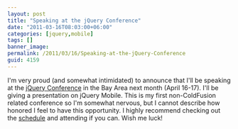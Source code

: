 ```yaml
---
layout: post
title: "Speaking at the jQuery Conference"
date: "2011-03-16T08:03:00+06:00"
categories: [jquery,mobile]
tags: []
banner_image: 
permalink: /2011/03/16/Speaking-at-the-jQuery-Conference
guid: 4159
---
```


I'm very proud (and somewhat intimidated) to announce that I'll be speaking at the <a href="http://events.jquery.org/2011/sf-bay-area/">jQuery Conference</a> in the Bay Area next month (April 16-17). I'll be giving a presentation on jQuery Mobile. This is my first non-ColdFusion related conference so I'm somewhat nervous, but I cannot describe how honored I feel to have this opportunity. I highly recommend checking out the <a href="http://events.jquery.org/2011/sf-bay-area/schedule/">schedule</a> and attending if you can. Wish me luck!